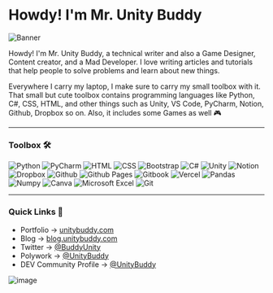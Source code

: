 # Howdy! I'm Mr. Unity Buddy
![Banner](https://cdn.hashnode.com/res/hashnode/image/upload/v1655964885072/0Z6yZNuY0.png)



Howdy! I'm Mr. Unity Buddy, a technical writer and also a Game Designer, Content creator, and a Mad Developer. I love writing articles and tutorials that help people to solve problems and learn about new things.



Everywhere I carry my laptop, I make sure to carry my small toolbox with it. That small but cute toolbox contains programming languages like Python, C#, CSS, HTML, and other things such as Unity, VS Code, PyCharm, Notion, Github, Dropbox so on. Also, it includes some Games as well 🎮

---

### Toolbox 🛠

![Python](https://img.shields.io/badge/-Python-3776AB?&style=for-the-badge&logo=python&logoColor=yellow)
![PyCharm](https://img.shields.io/badge/PyCharm-000000?&style=for-the-badge&logo=pycharm&logoColor=white)
![HTML](https://img.shields.io/badge/-html5-E34F26?&style=for-the-badge&logo=html5&logoColor=white)
![CSS](https://img.shields.io/badge/-css3-1572B6?&style=for-the-badge&logo=css3&logoColor=white)
![Bootstrap](https://img.shields.io/badge/bootstrap-7952B3?&style=for-the-badge&logo=bootstrap&logoColor=white)
![C#](https://img.shields.io/badge/-C%20Sharp-C5D8FF?&style=for-the-badge&logo=c%20sharp&logoColor=239120)
![Unity](https://img.shields.io/badge/-Unity-000000?&style=for-the-badge&logo=unity&logoColor=white)
![Notion](https://img.shields.io/badge/Notion-C5D8FF?&style=for-the-badge&logo=Notion&logoColor=black)
![Dropbox](https://img.shields.io/badge/dropbox-0061FF?&style=for-the-badge&logo=dropbox&logoColor=black)
![Github](https://img.shields.io/badge/github-181719?&style=for-the-badge&logo=github&logoColor=white)
![Github Pages](https://img.shields.io/badge/githubpages-222222?&style=for-the-badge&logo=githubpages&logoColor=white)
![Gitbook](https://img.shields.io/badge/gitbook-0061FF?&style=for-the-badge&logo=gitbook&logoColor=black)
![Vercel](https://img.shields.io/badge/vercel-black?&style=for-the-badge&logo=vercel&logoColor=cyan)
![Pandas](https://img.shields.io/badge/pandas-150458?&style=for-the-badge&logo=pandas&logoColor=white)
![Numpy](https://img.shields.io/badge/numpy-013243?&style=for-the-badge&logo=numpy&logoColor=cyan)
![Canva](https://img.shields.io/badge/canva-00C4CC?&style=for-the-badge&logo=canva&logoColor=black)
![Microsoft Excel](https://img.shields.io/badge/microsoftexcel-217346?&style=for-the-badge&logo=microsoftexcel&logoColor=black)
![Git](https://img.shields.io/badge/git-F05032?&style=for-the-badge&logo=git&logoColor=black)

---

### Quick Links 🔗

- Portfolio → [unitybuddy.com](https://unitybuddy.com/)
- Blog → [blog.unitybuddy.com](https://blog.unitybuddy.com/)
- Twitter → [@BuddyUnity](https://twitter.com/BuddyUnity)
- Polywork → [@UnityBuddy](https://www.polywork.com/unitybuddy)
- DEV Community Profile → [@UnityBuddy](https://dev.to/unitybuddy)


![image](https://github.com/SmallLion/SmallLion/assets/78954171/325be882-f74d-44ad-b4d9-b35d571cf5d6)


<!-- 

### Github Stats 📊
[![GitHub stats](https://github-readme-stats.vercel.app/api?username=SmallLion)](https://github.com/anuraghazra/readme-components)
[![Github Repo Card](https://github-readme-stats.vercel.app/api/pin/?username=SmallLion&repo=Python-Projects)](https://github.com/MrKrishnaAgarwal/readme-components-github)

📘 Latest Blog Articles

BLOG-POST-LIST:START 
- [JavaScript Cheat Sheet for Beginners](https://mr-unity-buddy.hashnode.dev/javascript-cheat-sheet-for-beginners)
- [Build Your Own 2048 Game Using Python](https://mr-unity-buddy.hashnode.dev/build-your-own-2048-game-using-python)
- [5+ Python Games With Source Code](https://mr-unity-buddy.hashnode.dev/5-python-games-with-source-code)
- [7 Bad Coding Habits You Should Leave Right Now](https://mr-unity-buddy.hashnode.dev/7-bad-coding-habits-you-should-leave-right-now)
- [Build An Emotion Based Movie Recommendation System Using Python](https://mr-unity-buddy.hashnode.dev/build-an-emotion-based-movie-recommendation-system-using-python)



- 🔭 I’m currently working on a new bluffy fluffy game!
- 🌱 I’m currently learning JavaScript
- 👯 I’m looking to collaborate on 3D games
- 💬 Ask me about Unity, Python or anything!
- 📫 Reach me via email - boobagames123@gmail.com
- 🏚 Hogwartz house: Griffindor

-->
